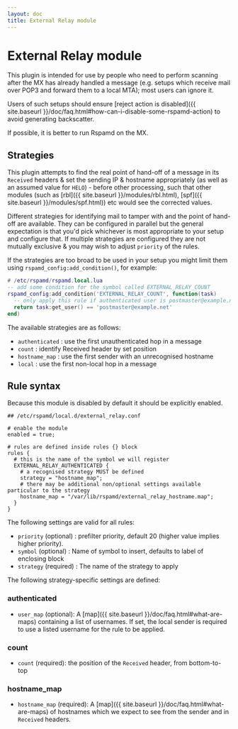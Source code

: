 ```yaml
---
layout: doc
title: External Relay module
---
```


# External Relay module

This plugin is intended for use by people who need to perform scanning after the MX has already handled a message (e.g. setups which receive mail over POP3 and forward them to a local MTA); most users can ignore it.

Users of such setups should ensure [reject action is disabled]({{ site.baseurl }}/doc/faq.html#how-can-i-disable-some-rspamd-action) to avoid generating backscatter.

If possible, it is better to run Rspamd on the MX.

## Strategies

This plugin attempts to find the real point of hand-off of a message in its `Received` headers & set the sending IP & hostname appropriately (as well as an assumed value for `HELO`) - before other processing, such that other modules (such as [rbl]({{ site.baseurl }}/modules/rbl.html), [spf]({{ site.baseurl }}/modules/spf.html)) etc would see the corrected values.

Different strategies for identifying mail to tamper with and the point of hand-off are available. They can be configured in parallel but the general expectation is that you'd pick whichever is most appropriate to your setup and configure that. If multiple strategies are configured they are not mutually exclusive & you may wish to adjust `priority` of the rules.

If the strategies are too broad to be used in your setup you might limit them using `rspamd_config:add_condition()`, for example:
~~~lua
# /etc/rspamd/rspamd.local.lua
-- add some condition for the symbol called EXTERNAL_RELAY_COUNT
rspamd_config:add_condition('EXTERNAL_RELAY_COUNT', function(task)
  -- only apply this rule if authenticated user is postmaster@example.net
  return task:get_user() == 'postmaster@example.net'
end)
~~~

The available strategies are as follows:

 * `authenticated` : use the first unauthenticated hop in a message
 * `count` : identify Received header by set position
 * `hostname_map` : use the first sender with an unrecognised hostname
 * `local` : use the first non-local hop in a message

## Rule syntax

Because this module is disabled by default it should be explicitly enabled.

~~~ucl
## /etc/rspamd/local.d/external_relay.conf

# enable the module
enabled = true;

# rules are defined inside rules {} block
rules {
  # this is the name of the symbol we will register
  EXTERNAL_RELAY_AUTHENTICATED {
    # a recognised strategy MUST be defined
    strategy = "hostname_map";
    # there may be additional non/optional settings available particular to the strategy
    hostname_map = "/var/lib/rspamd/external_relay_hostname.map";
  }
}
~~~ 

The following settings are valid for all rules:

 * `priority` (optional) : prefilter priority, default 20 (higher value implies higher priority).
 * `symbol` (optional) : Name of symbol to insert, defaults to label of enclosing block
 * `strategy` (required) : The name of the strategy to apply

The following strategy-specific settings are defined:

### authenticated

 * `user_map` (optional): A [map]({{ site.baseurl }}/doc/faq.html#what-are-maps) containing a list of usernames. If set, the local sender is required to use a listed username for the rule to be applied.

### count

 * `count` (required): the position of the `Received` header, from bottom-to-top

### hostname_map

 * `hostname_map` (required): A [map]({{ site.baseurl }}/doc/faq.html#what-are-maps) of hostnames which we expect to see from the sender and in `Received` headers.
